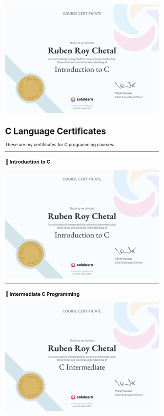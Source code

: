 ![Introduction to C](./introudunctiontoc.jpg)
# C Language Certificates

These are my certificates for C programming courses:

---

### 📘 Introduction to C

![Introduction to C](./introductiontoc.jpg)

---

### 📙 Intermediate C Programming

![Intermediate C Programming](./cintermediate.jpg)


